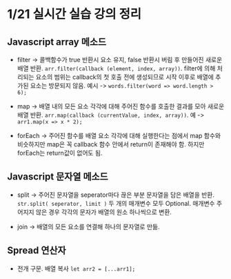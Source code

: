 # 1/21 실시간 실습 강의 정리

## Javascript array 메소드

- filter -> 콜백함수가 true 반환시 요소 유지, false 반환시 버림 후 만들어진 새로운 배열 반환. `arr.filter(callback (element, index, array))`. filter에 의해 처리되는 요소의 범위는 callback의 첫 호출 전에 생성되므로 시작 이후로 배열에 추가된 요소는 방문되지 않음. 예시 -> `words.filter(word => word.length > 6);`

- map -> 배열 내의 모든 요소 각각에 대해 주어진 함수를 호출한 결과를 모아 새로운 배열 반환. `arr.map(callback (currentValue, index, array))`. 예 -> `arr1.map(x => x * 2);`

- forEach -> 주어진 함수를 배열 요소 각각에 대해 실행한다는 점에서 map 함수와 비슷하지만 map은 꼭 callback 함수 안에서 return이 존재해야 함. 하지만 forEach는 return값이 없어도 됨.

## Javascript 문자열 메소드

- split -> 주어진 문자열을 seperator마다 끊은 부분 문자열을 담은 배열을 반환. `str.split( seperator, limit )` 두 개의 매개변수 모두 Optional. 매개변수 주어지지 않은 경우 각각의 문자가 배열의 원소 하나씩으로 변환.

- join -> 배열의 모든 요소를 연결해 하나의 문자열로 만듦.

## Spread 연산자

- 전개 구문. 배열 복사 `let arr2 = [...arr1];`
